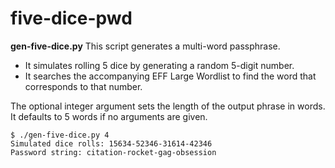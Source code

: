 # five-dice-pwd
**gen-five-dice.py**
This script generates a multi-word passphrase.
- It simulates rolling 5 dice by generating a random 5-digit number.
- It searches the accompanying EFF Large Wordlist to find the word that corresponds to that number.

The optional integer argument sets the length of the output phrase in words.
It defaults to 5 words if no arguments are given.
```shell
$ ./gen-five-dice.py 4
Simulated dice rolls: 15634-52346-31614-42346
Password string: citation-rocket-gag-obsession
```
